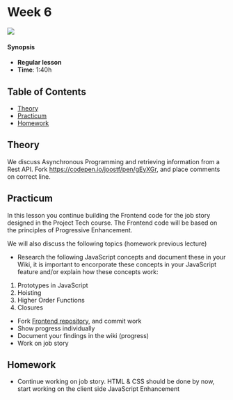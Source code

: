 <!--lint disable no-html-->

# Week 6

![][cover]

#### Synopsis

* **Regular lesson**
* **Time**: 1:40h

## Table of Contents

* [Theory](#theory)
* [Practicum](#practicum)
* [Homework](#homework)

## Theory

We discuss Asynchronous Programming and retrieving information from a Rest API.
Fork https://codepen.io/joostf/pen/gEyXGr, and place comments on correct line.

## Practicum

In this lesson you continue building the Frontend code for the job story designed in the Project Tech course. The Frontend code will be based on the principles of Progressive Enhancement.

We will also discuss the following topics (homework previous lecture)

* Research the following JavaScript concepts and document these in your Wiki, it is important to encorporate these concepts in your JavaScript feature and/or explain how these concepts work:

1. Prototypes in JavaScript
2. Hoisting
3. Higher Order Functions
4. Closures

* Fork [Frontend repository](https://github.com/cmda-bt/fe-course-18-19), and commit work
* Show progress individually
* Document your findings in the wiki (progress)
* Work on job story

## Homework

* Continue working on job story. HTML & CSS should be done by now, start working on the client side JavaScript Enhancement

[cover]: https://eloquentjavascript.net/img/chapter_picture_11.jpg
